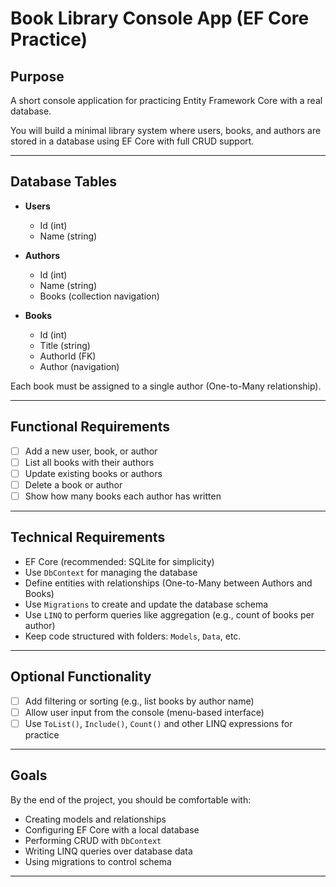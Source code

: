 # Book Library Console App (EF Core Practice)

## Purpose

A short console application for practicing Entity Framework Core with a real database.

You will build a minimal library system where users, books, and authors are stored in a database using EF Core with full CRUD support.

---

## Database Tables

- **Users**
  - Id (int)
  - Name (string)

- **Authors**
  - Id (int)
  - Name (string)
  - Books (collection navigation)

- **Books**
  - Id (int)
  - Title (string)
  - AuthorId (FK)
  - Author (navigation)

Each book must be assigned to a single author (One-to-Many relationship).

---

## Functional Requirements

- [ ] Add a new user, book, or author
- [ ] List all books with their authors
- [ ] Update existing books or authors
- [ ] Delete a book or author
- [ ] Show how many books each author has written

---

## Technical Requirements

- EF Core (recommended: SQLite for simplicity)
- Use `DbContext` for managing the database
- Define entities with relationships (One-to-Many between Authors and Books)
- Use `Migrations` to create and update the database schema
- Use `LINQ` to perform queries like aggregation (e.g., count of books per author)
- Keep code structured with folders: `Models`, `Data`, etc.

---

## Optional Functionality

- [ ] Add filtering or sorting (e.g., list books by author name)
- [ ] Allow user input from the console (menu-based interface)
- [ ] Use `ToList()`, `Include()`, `Count()` and other LINQ expressions for practice

---

## Goals

By the end of the project, you should be comfortable with:
- Creating models and relationships
- Configuring EF Core with a local database
- Performing CRUD with `DbContext`
- Writing LINQ queries over database data
- Using migrations to control schema

---


